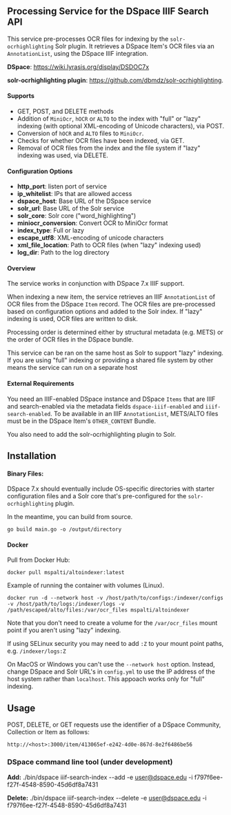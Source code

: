 
## Processing Service for the DSpace IIIF Search API
This service pre-processes OCR files for indexing by the `solr-ocrhighlighting` Solr plugin. It retrieves a
DSpace Item's OCR files via an `AnnotationList`, using the DSpace IIIF integration. 

**DSpace**: https://wiki.lyrasis.org/display/DSDOC7x

**solr-ocrhighlighting plugin**: https://github.com/dbmdz/solr-ocrhighlighting. 

#### Supports
* GET, POST, and DELETE methods
* Addition of `MiniOcr`, `hOCR` or `ALTO` to the index with "full" or "lazy" indexing (with optional XML-encoding of Unicode characters), via POST.
* Conversion of `hOCR` and `ALTO` files to `MiniOcr`.
* Checks for whether OCR files have been indexed, via GET.
* Removal of OCR files from the index and the file system if "lazy" indexing was used, via DELETE.

#### Configuration Options
* **http_port**: listen port of service
* **ip_whitelist**: IPs that are allowed access
* **dspace_host**: Base URL of the DSpace service
* **solr_url**: Base URL of the Solr service
* **solr_core**: Solr core ("word_highlighting")
* **miniocr_conversion**: Convert OCR to MiniOcr format
* **index_type**: Full or lazy
* **escape_utf8**: XML-encoding of unicode characters
* **xml_file_location**: Path to OCR files (when "lazy" indexing used)
* **log_dir**: Path to the log directory

#### Overview
The service works in conjunction with DSpace 7.x IIIF support. 

When indexing a new item, the service retrieves an IIIF `AnnotationList` of OCR files from the 
DSpace `Item` record. The OCR files are pre-processed based on configuration options and added to the Solr index. 
If "lazy" indexing is used, OCR files are written to disk.

Processing order is determined either by structural metadata (e.g. METS) or the order of OCR files in the DSpace bundle. 

This service can be ran on the same host as Solr to support "lazy" indexing. If you are using "full" indexing
or providing a shared file system by other means the service can run on a separate host


#### External Requirements
You need an IIIF-enabled DSpace instance and DSpace `Items` that are IIIF and search-enabled via the metadata fields
`dspace-iiif-enabled` and `iiif-search-enabled`. To be available in an IIIF `AnnotationList`, METS/ALTO files must be
in the DSpace Item's `OTHER_CONTENT` Bundle.

You also need to add the solr-ocrhighlighting plugin to Solr.


## Installation

#### Binary Files:

DSpace 7.x should eventually include OS-specific directories with starter configuration files and a Solr core that's pre-configured for the `solr-ocrhighlighting` plugin.

In the meantime, you can build from source.

`go build main.go -o /output/directory`

#### Docker

Pull from Docker Hub:

`docker pull mspalti/altoindexer:latest`

Example of running the container with volumes (Linux).

`docker run -d --network host -v /host/path/to/configs:/indexer/configs -v /host/path/to/logs:/indexer/logs -v /path/escaped/alto/files:/var/ocr_files mspalti/altoindexer`

Note that you don't need to create a volume for the `/var/ocr_files` mount point if you aren't using "lazy" indexing. 

If using SELinux security you may need to add `:Z` to your mount point paths, e.g. `/indexer/logs:Z`

On MacOS or Windows you can't use the `--network host` option. Instead, change DSpace and Solr URL's in 
`config.yml` to use the IP address of the host system rather than `localhost`. This appoach works only for "full"
indexing. 


## Usage

POST, DELETE, or GET requests use the identifier of a DSpace Community, Collection or Item as follows: 

`http://<host>:3000/item/413065ef-e242-4d0e-867d-8e2f6486be56`

### DSpace command line tool (under development)

**Add:**
./bin/dspace iiif-search-index --add -e user@dspace.edu -i f797f6ee-f27f-4548-8590-45d6df8a7431

**Delete:**
./bin/dspace iiif-search-index --delete -e user@dspace.edu -i f797f6ee-f27f-4548-8590-45d6df8a7431



